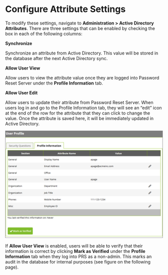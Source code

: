 [title]: # (Configure Attribute Settings)
[tags]: # (attributes)
[priority]: # (2)
# Configure Attribute Settings

To modify these settings, navigate to __Administration > Active Directory Attributes__. There are three
settings that can be enabled by checking the box in each of the following columns:

__Synchronize__

Synchronize an attribute from Active Directory. This value will be stored in the database after the next
Active Directory sync.

__Allow User View__ 

Allow users to view the attribute value once they are logged into Password Reset Server under the __Profile Information__ tab.

__Allow User Edit__ 

Allow users to update their attribute from Password Reset Server. When users log in and go to the Profile
Information tab, they will see an “edit” icon at the end of the row for the attribute that they can click to
change the value. Once the attribute is saved here, it will be immediately updated in Active Directory.

   ![User Profile](images/profile.png)

If __Allow User View__ is enabled, users will be able to verify that their information is correct by clicking
__Mark as Verified__ under the __Profile Information__ tab when they log into PRS as a non-admin. This marks
an audit in the database for internal purposes (see figure on the following page).
